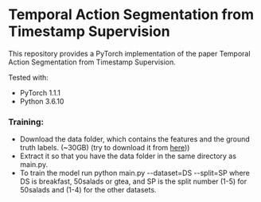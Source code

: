 # Temporal Action Segmentation from Timestamp Supervision

This repository provides a PyTorch implementation of the paper Temporal Action Segmentation from Timestamp Supervision.

Tested with:

- PyTorch 1.1.1
- Python 3.6.10
  
### Training:
* Download the data folder, which contains the features and the ground truth labels. (~30GB) (try to download it from [here](https://zenodo.org/record/3625992#.Xiv9jGhKhPY)))
* Extract it so that you have the data folder in the same directory as main.py.
* To train the model run python main.py --dataset=DS --split=SP where DS is breakfast, 50salads or gtea, and SP is the split number (1-5) for 50salads and (1-4) for the other datasets.
